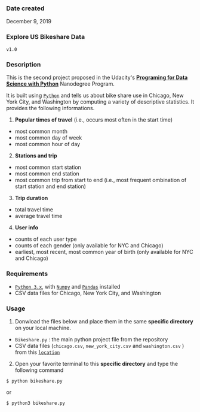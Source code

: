 ### Date created
December 9, 2019

### Explore US Bikeshare Data
`v1.0`

<!-- ---------------------------------------------------------------------- -->

### Description
This is the second project proposed in the Udacity's [**Programing for Data Science with Python**][nanodegreelink] Nanodegree Program.

It is built using [`Python`][Pythonlink] and tells us about bike share use in Chicago, New York City, and Washington by computing a variety of descriptive statistics. It provides the following informations.

1. **Popular times of travel** (i.e., occurs most often in the start time)

  - most common month
  - most common day of week
  - most common hour of day


2. **Stations and trip**

  - most common start station
  - most common end station
  - most common trip from start to end (i.e., most frequent ombination of start station and end station)


3. **Trip duration**

  - total travel time
  - average travel time


4. **User info**

  - counts of each user type
  - counts of each gender (only available for NYC and Chicago)
  - earliest, most recent, most common year of birth (only available for NYC and Chicago)

<!-- ---------------------------------------------------------------------- -->

### Requirements
- [`Python 3.x`][Pythonlink], with [`Numpy`][numpylink] and [`Pandas`][pandaslink] installed
- CSV data files for Chicago, New York City, and Washington


<!-- ---------------------------------------------------------------------- -->

### Usage
1. Donwload the files below and place them in the same **specific directory** on your local machine.

  - `Bikeshare.py` : the main python project file from the repository
  - CSV data files (`chicago.csv`, `new_york_city.csv` and `washington.csv` ) from this [`location`][csvlink]


2. Open your favorite terminal to this **specific directory** and type the following command

  ```
  $ python bikeshare.py
  ```
  or
  ```
  $ python3 bikeshare.py
  ```

<!-- ---------------------------------------------------------------------- -->

<!-- web links -->

[nanodegreelink]: <https://www.udacity.com/course/programming-for-data-science-nanodegree--nd104>
[pythonlink]: <https://www.anaconda.com/distribution/>
[numpylink]: <https://pypi.org/project/numpy/>
[pandaslink]: <https://pypi.org/project/pandas/>
[csvlink]: <https://drive.google.com/drive/folders/18PIhzhmZKnxFQP7kiQzjAVxcC9oQK4TZ?usp=sharing>
